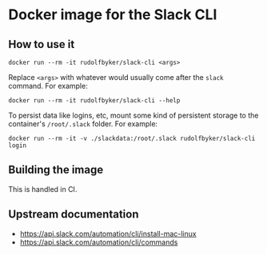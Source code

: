 # Docker image for the Slack CLI

## How to use it

```shell
docker run --rm -it rudolfbyker/slack-cli <args>
```

Replace `<args>` with whatever would usually come after the `slack` command. For example:

```shell
docker run --rm -it rudolfbyker/slack-cli --help
```

To persist data like logins, etc, mount some kind of persistent storage to the container's `/root/.slack` folder. For example:

```shell
docker run --rm -it -v ./slackdata:/root/.slack rudolfbyker/slack-cli login
```

## Building the image

This is handled in CI.

## Upstream documentation

- https://api.slack.com/automation/cli/install-mac-linux
- https://api.slack.com/automation/cli/commands
